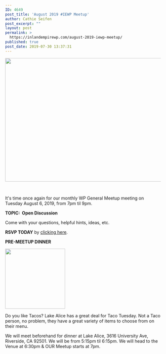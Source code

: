 ```yaml
---
ID: 4649
post_title: 'August 2019 #IEWP Meetup'
author: Cathie Seifen
post_excerpt: ""
layout: post
permalink: >
  https://inlandempirewp.com/august-2019-iewp-meetup/
published: true
post_date: 2019-07-30 13:37:31
---
```

<img class="wp-image-4655 aligncenter" src="https://inlandempirewp.com/wp-content/uploads/2019/07/IEWP-August-Monthly-Meetup-1-300x169.png" alt="" width="708" height="399" />

&nbsp;

It's time once again for our monthly WP General Meetup meeting on Tuesday August 6, 2019, from 7pm til 9pm.

<strong>TOPIC:  Open Discussion</strong>

Come with your questions, helpful hints, ideas, etc.

<strong>RSVP TODAY</strong> by <a href="https://www.meetup.com/inlandempirewp/events/jpmnspyzlbjb/">clicking here</a>.

<strong>PRE-MEETUP DINNER</strong>

<img class="alignnone wp-image-4615" src="https://inlandempirewp.com/wp-content/uploads/2019/06/61838838_422562781809244_8885041176432869376_n-1.png" alt="" width="194" height="194" />

Do you like Tacos? Lake Alice has a great deal for Taco Tuesday. Not a Taco person, no problem, they have a great variety of items to choose from on their menu.

We will meet beforehand for dinner at Lake Alice, 3616 University Ave, Riverside, CA 92501. We will be from 5:15pm til 6:15pm. We will head to the Venue at 6:30pm &amp; OUR Meetup starts at 7pm.